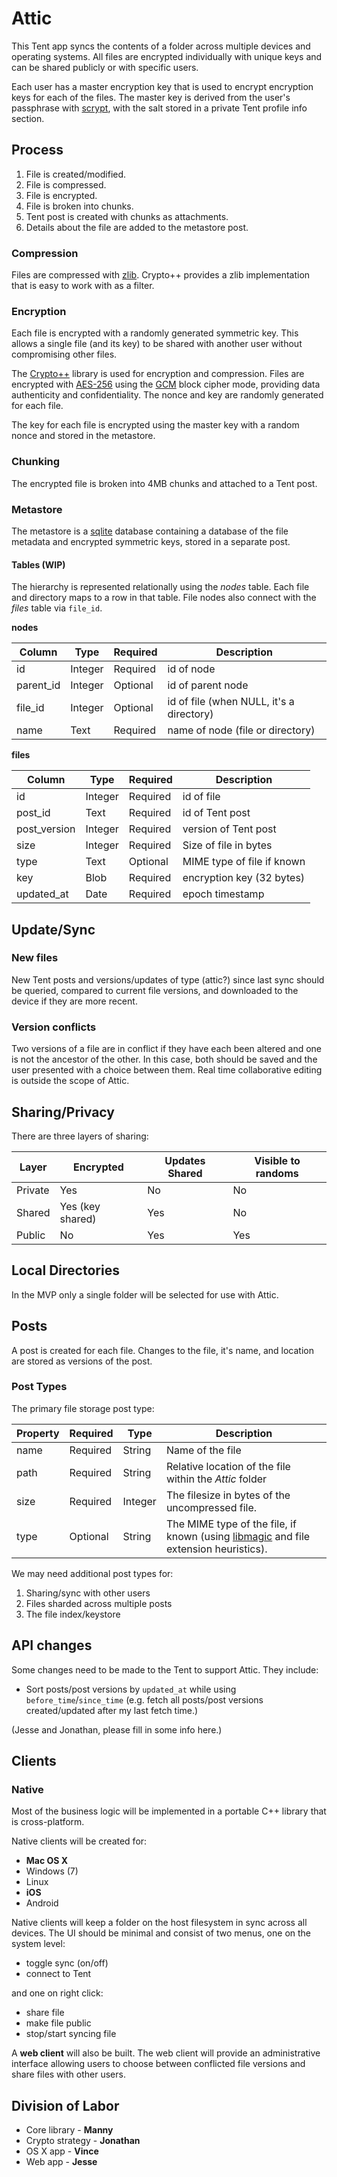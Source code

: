 # Attic

This Tent app syncs the contents of a folder across multiple devices and operating systems. All files are encrypted individually with unique keys and can be shared publicly or with specific users. 

Each user has a master encryption key that is used to encrypt encryption keys
for each of the files. The master key is derived from the user's passphrase with
[scrypt](http://www.tarsnap.com/scrypt.html), with the salt stored in a private
Tent profile info section.

## Process

1. File is created/modified.
2. File is compressed.
3. File is encrypted.
4. File is broken into chunks.
5. Tent post is created with chunks as attachments.
6. Details about the file are added to the metastore post.

### Compression

Files are compressed with [zlib](http://zlib.net/). Crypto++ provides a zlib
implementation that is easy to work with as a filter.

### Encryption

Each file is encrypted with a randomly generated symmetric key. This allows a single file (and its key) to be shared with another user without compromising other files.

The [Crypto++](http://cryptopp.com/) library is used for encryption and
compression. Files are encrypted with
[AES-256](http://en.wikipedia.org/wiki/Advanced_Encryption_Standard) using the
[GCM](https://en.wikipedia.org/wiki/Galois/Counter_Mode) block cipher mode,
providing data authenticity and confidentiality. The nonce and key are randomly
generated for each file.

The key for each file is encrypted using the master key with a random nonce and
stored in the metastore.

### Chunking

The encrypted file is broken into 4MB chunks and attached to a Tent post.

### Metastore

The metastore is a [sqlite](http://sqlite.org/index.html) database containing
a database of the file metadata and encrypted symmetric keys, stored in
a separate post.

#### Tables (WIP)

The hierarchy is represented relationally using the *nodes* table. Each file and directory maps to a row in that table. File nodes also connect with the *files* table via `file_id`.

**nodes**

Column | Type | Required | Description
------ | ---- | -------- | -----------
id | Integer | Required | id of node
parent_id | Integer | Optional | id of parent node
file_id | Integer | Optional | id of file (when NULL, it's a directory)
name | Text | Required | name of node (file or directory)


**files**

Column | Type | Required | Description
------ | ---- | -------- | -----------
id | Integer | Required | id of file
post_id | Text | Required | id of Tent post
post_version | Integer | Required | version of Tent post
size | Integer | Required | Size of file in bytes
type | Text | Optional | MIME type of file if known
key | Blob | Required | encryption key (32 bytes)
updated_at | Date | Required | epoch timestamp

## Update/Sync

### New files

New Tent posts and versions/updates of type (attic?) since last sync should be queried, compared to current file versions, and downloaded to the device if they are more recent.

### Version conflicts

Two versions of a file are in conflict if they have each been altered and one is not the ancestor of the other. In this case, both should be saved and the user presented with a choice between them. Real time collaborative editing is outside the scope of Attic.

## Sharing/Privacy

There are three layers of sharing:

Layer | Encrypted | Updates Shared | Visible to randoms
------------ | ------------- | ------------ | ------------
Private | Yes | No | No
Shared | Yes (key shared) | Yes | No
Public | No | Yes | Yes

## Local Directories

In the MVP only a single folder will be selected for use with Attic.

## Posts

A post is created for each file. Changes to the file, it's name, and location are stored as versions of the post.

### Post Types

The primary file storage post type:

Property | Required | Type | Description
------------ | ------------- | ------------ | ----------
name | Required | String | Name of the file
path | Required | String | Relative location of the file within the *Attic* folder
size | Required | Integer | The filesize in bytes of the uncompressed file.
type | Optional | String | The MIME type of the file, if known (using [libmagic](https://en.wikipedia.org/wiki/Libmagic) and file extension heuristics).

We may need additional post types for:

1. Sharing/sync with other users
2. Files sharded across multiple posts
3. The file index/keystore

## API changes

Some changes need to be made to the Tent to support Attic. They include:

- Sort posts/post versions by `updated_at` while using `before_time`/`since_time` (e.g. fetch all posts/post versions created/updated after my last fetch time.)

(Jesse and Jonathan, please fill in some info here.)

## Clients

### Native

Most of the business logic will be implemented in a portable C++ library that is cross-platform.

Native clients will be created for:

 - **Mac OS X**
 - Windows (7)
 - Linux
 - **iOS**
 - Android
 
Native clients will keep a folder on the host filesystem in sync across all devices. The UI should be minimal and consist of two menus, one on the system level:

 - toggle sync (on/off)
 - connect to Tent

and one on right click:

 - share file
 - make file public
 - stop/start syncing file
 
A **web client** will also be built. The web client will provide an administrative interface allowing users to choose between conflicted file versions and share files with other users.


## Division of Labor

 - Core library - **Manny**
 - Crypto strategy - **Jonathan**
 - OS X app - **Vince**
 - Web app - **Jesse**
